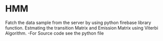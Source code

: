 # HMM

Fatch the data sample from the server by using python firebase library function.
Estmating the transition Matrix and Emission Matrix using Viterbi Algorithm.
-For Source code see the python file
